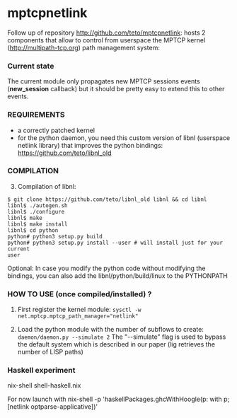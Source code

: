 mptcpnetlink
============


Follow up of repository http://github.com/teto/mptcpnetlink:
hosts 2 components that allow to control from userspace the MPTCP kernel (http://multipath-tcp.org) path management system:





### Current state

The current module only propagates new MPTCP sessions events (__new_session__ callback) but it should be pretty easy to extend this to other events.

### REQUIREMENTS

- a correctly patched kernel 
- for the python daemon, you need this custom version of libnl (userspace netlink library) that improves the python bindings: https://github.com/teto/libnl_old 


### COMPILATION

3. Compilation of libnl:

```
$ git clone https://github.com/teto/libnl_old libnl && cd libnl
libnl$ ./autogen.sh
libnl$ ./configure
libnl$ make 
libnl$ make install
libnl$ cd python
python# python3 setup.py build
python# python3 setup.py install --user # will install just for your current
user
```
Optional: In case you modify the python code without modifying the bindings, you can also add the libnl/python/build/linux to the PYTHONPATH

### HOW TO USE (once compiled/installed) ?

1. First register the kernel module:
`sysctl -w net.mptcp.mptcp_path_manager="netlink"`

2. Load the python module with the number of subflows to create:
`daemon/daemon.py --simulate 2`
The "--simulate" flag is used to bypass the default system which is described in our paper (lig retrieves the number of LISP paths)


### Haskell experiment

nix-shell shell-haskell.nix


For now launch with nix-shell -p 'haskellPackages.ghcWithHoogle(p: with p; [netlink optparse-applicative])'
